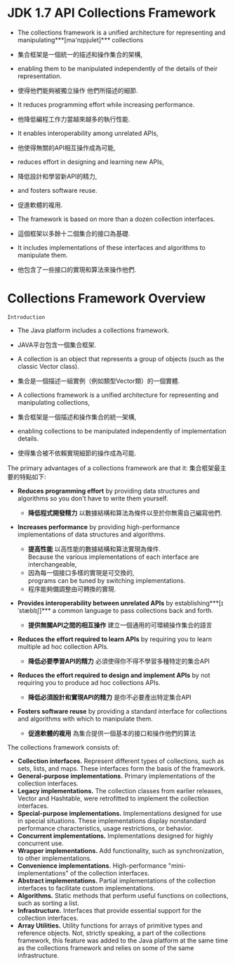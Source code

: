 # JDK 1.7 API Collections Framework

* The collections framework is a unified architecture for representing and manipulating***[mə'nɪpjulet]*** collections
 - 集合框架是一個統一的描述和操作集合的架構,
 
* enabling them to be manipulated independently of the details of their representation.
 - 使得他們能夠被獨立操作 他們所描述的細節.

* It reduces programming effort while increasing performance.
 - 他降低編程工作力當越來越多的執行性能.
 
* It enables interoperability among unrelated APIs, 
 - 他使得無關的API相互操作成為可能,

* reduces effort in designing and learning new APIs, 
 - 降低設計和學習新API的精力,

* and fosters software reuse. 
 - 促進軟體的複用.
 
* The framework is based on more than a dozen collection interfaces.
 - 這個框架以多餘十二個集合的接口為基礎. 

* It includes implementations of these interfaces and algorithms to manipulate them.
 - 他包含了一些接口的實現和算法來操作他們. 

# Collections Framework Overview

```
Introduction
```

* The Java platform includes a collections framework. 
 - JAVA平台包含一個集合框架.

* A collection is an object that represents a group of objects (such as the classic Vector class). 
 - 集合是一個描述一組實例（例如類型Vector類）的一個實體.

* A collections framework is a unified architecture for representing and manipulating collections, 
 - 集合框架是一個描述和操作集合的統一架構,

* enabling collections to be manipulated independently of implementation details. 
 - 使得集合被不依賴實現細節的操作成為可能.

  The primary advantages of a collections framework are that it:
  集合框架最主要的特點如下:
  
  - **Reduces programming effort** by providing data structures and algorithms so you don't have to write them yourself.
    - **降低程式開發精力** 以數據結構和算法為條件以至於你無需自己編寫他們.
  
  - **Increases performance** by providing high-performance implementations of data structures and algorithms. 
    - **提高性能** 以高性能的數據結構和算法實現為條件.<br>
    Because the various implementations of each interface are interchangeable, 
     - 因為每一個接口多樣的實現是可交換的, <br>
    programs can be tuned by switching implementations.
     - 程序能夠備調整由可轉換的實現.
       
  - **Provides interoperability between unrelated APIs** by establishing***[ɪˈstæblɪʃ]*** a common language to pass collections back and forth.
    - **提供無關API之間的相互操作** 建立一個通用的可環繞操作集合的語言
  
  - **Reduces the effort required to learn APIs** by requiring you to learn multiple ad hoc collection APIs.
    - **降低必要學習API的精力** 必須使得你不得不學習多種特定的集合API
  
  - **Reduces the effort required to design and implement APIs** by not requiring you to produce ad hoc collections APIs.
    - **降低必須設計和實現API的精力** 是你不必要產出特定集合API
  
  - **Fosters software reuse** by providing a standard interface for collections and algorithms with which to manipulate them.
    - **促進軟體的複用** 為集合提供一個基本的接口和操作他們的算法

The collections framework consists of:

  - **Collection interfaces.** Represent different types of collections, such as sets, lists, and maps. 
  These interfaces form the basis of the framework.
  - **General-purpose implementations.** Primary implementations of the collection interfaces.
  - **Legacy implementations.** The collection classes from earlier releases, Vector and Hashtable, 
  were retrofitted to implement the collection interfaces.
  - **Special-purpose implementations.** Implementations designed for use in special situations. 
  These implementations display nonstandard performance characteristics, usage restrictions, or behavior.
  - **Concurrent implementations.** Implementations designed for highly concurrent use.
  - **Wrapper implementations.** Add functionality, such as synchronization, to other implementations.
  - **Convenience implementations.** High-performance "mini-implementations" of the collection interfaces.
  - **Abstract implementations.** Partial implementations of the collection interfaces to facilitate custom implementations.
  - **Algorithms.** Static methods that perform useful functions on collections, such as sorting a list.
  - **Infrastructure.** Interfaces that provide essential support for the collection interfaces.
  - **Array Utilities.** Utility functions for arrays of primitive types and reference objects. 
  Not, strictly speaking, a part of the collections framework, 
  this feature was added to the Java platform at the same time as the collections framework and relies on some of the same infrastructure.

